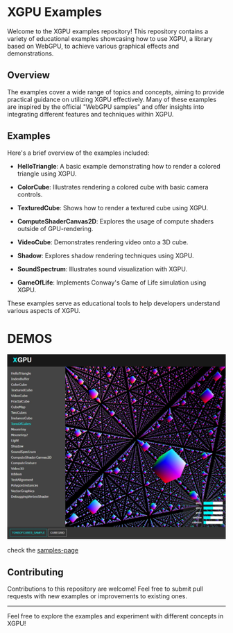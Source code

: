 # XGPU Examples

Welcome to the XGPU examples repository! This repository contains a variety of educational examples showcasing how to use XGPU, a library based on WebGPU, to achieve various graphical effects and demonstrations.

## Overview

The examples cover a wide range of topics and concepts, aiming to provide practical guidance on utilizing XGPU effectively. Many of these examples are inspired by the official "WebGPU samples" and offer insights into integrating different features and techniques within XGPU.

## Examples

Here's a brief overview of the examples included:

- **HelloTriangle**: A basic example demonstrating how to render a colored triangle using XGPU.

- **ColorCube**: Illustrates rendering a colored cube with basic camera controls.

- **TexturedCube**: Shows how to render a textured cube using XGPU.

- **ComputeShaderCanvas2D**: Explores the usage of compute shaders outside of GPU-rendering.

- **VideoCube**: Demonstrates rendering video onto a 3D cube.

- **Shadow**: Explores shadow rendering techniques using XGPU.

- **SoundSpectrum**: Illustrates sound visualization with XGPU.

- **GameOfLife**: Implements Conway's Game of Life simulation using XGPU.

These examples serve as educational tools to help developers understand various aspects of XGPU.

# DEMOS 

[![image of the samples-page](https://raw.githubusercontent.com/tlecoz/XGPU/main/public/samples.jpg)](https://xgpu-samples.netlify.app/samples/TonsOfCubes)

check the [samples-page](https://xgpu-samples.netlify.app/samples/TonsOfCubes)

## Contributing

Contributions to this repository are welcome! Feel free to submit pull requests with new examples or improvements to existing ones.

---

Feel free to explore the examples and experiment with different concepts in XGPU!